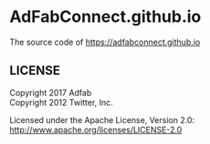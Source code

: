 # AdFabConnect.github.io

The source code of https://adfabconnect.github.io

## LICENSE

Copyright 2017 Adfab  
Copyright 2012 Twitter, Inc.

Licensed under the Apache License, Version 2.0: http://www.apache.org/licenses/LICENSE-2.0
